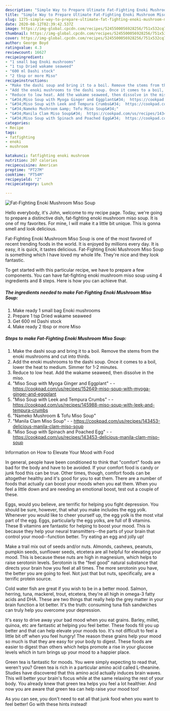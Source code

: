 ```yaml
---
description: "Simple Way to Prepare Ultimate Fat-Fighting Enoki Mushroom Miso Soup"
title: "Simple Way to Prepare Ultimate Fat-Fighting Enoki Mushroom Miso Soup"
slug: 1275-simple-way-to-prepare-ultimate-fat-fighting-enoki-mushroom-miso-soup
date: 2020-08-12T02:39:42.537Z
image: https://img-global.cpcdn.com/recipes/5245500056928256/751x532cq70/fat-fighting-enoki-mushroom-miso-soup-recipe-main-photo.jpg
thumbnail: https://img-global.cpcdn.com/recipes/5245500056928256/751x532cq70/fat-fighting-enoki-mushroom-miso-soup-recipe-main-photo.jpg
cover: https://img-global.cpcdn.com/recipes/5245500056928256/751x532cq70/fat-fighting-enoki-mushroom-miso-soup-recipe-main-photo.jpg
author: George Boyd
ratingvalue: 4.3
reviewcount: 16627
recipeingredient:
- "1 small bag Enoki mushrooms"
- "1 tsp Dried wakame seaweed"
- "600 ml Dashi stock"
- "2 tbsp or more Miso"
recipeinstructions:
- "Make the dashi soup and bring it to a boil. Remove the stems from the enoki mushrooms and cut into thirds."
- "Add the enoki mushrooms to the dashi soup. Once it comes to a boil, lower the heat to medium. Simmer for 1-2 minutes."
- "Reduce to low heat. Add the wakame seaweed, then dissolve in the miso."
- "&#34;Miso Soup with Myoga Ginger and Eggplant&#34;  https://cookpad.com/us/recipes/152649-miso-soup-with-myoga-ginger-and-eggplant"
- "&#34;Miso Soup with Leek and Tempura Crumbs&#34;  https://cookpad.com/us/recipes/145988-miso-soup-with-leek-and-tempura-crumbs"
- "&#34;Nameko Mushroom &amp; Tofu Miso Soup&#34;"
- "&#34;Manila Clam Miso Soup&#34;  https://cookpad.com/us/recipes/143453-delicious-manila-clam-miso-soup"
- "&#34;Miso Soup with Spinach and Poached Egg&#34;  https://cookpad.com/us/recipes/143453-delicious-manila-clam-miso-soup"
categories:
- Recipe
tags:
- fatfighting
- enoki
- mushroom

katakunci: fatfighting enoki mushroom 
nutrition: 207 calories
recipecuisine: American
preptime: "PT27M"
cooktime: "PT54M"
recipeyield: "2"
recipecategory: Lunch

---
```



![Fat-Fighting Enoki Mushroom Miso Soup](https://img-global.cpcdn.com/recipes/5245500056928256/751x532cq70/fat-fighting-enoki-mushroom-miso-soup-recipe-main-photo.jpg)

Hello everybody, it's John, welcome to my recipe page. Today, we're going to prepare a distinctive dish, fat-fighting enoki mushroom miso soup. It is one of my favorites. For mine, I will make it a little bit unique. This is gonna smell and look delicious.

Fat-Fighting Enoki Mushroom Miso Soup is one of the most favored of recent trending foods in the world. It is enjoyed by millions every day. It is easy, it is quick, it tastes delicious. Fat-Fighting Enoki Mushroom Miso Soup is something which I have loved my whole life. They're nice and they look fantastic.




To get started with this particular recipe, we have to prepare a few components. You can have fat-fighting enoki mushroom miso soup using 4 ingredients and 8 steps. Here is how you can achieve that.

<!--inarticleads1-->

##### The ingredients needed to make Fat-Fighting Enoki Mushroom Miso Soup:

1. Make ready 1 small bag Enoki mushrooms
1. Prepare 1 tsp Dried wakame seaweed
1. Get 600 ml Dashi stock
1. Make ready 2 tbsp or more Miso




<!--inarticleads2-->

##### Steps to make Fat-Fighting Enoki Mushroom Miso Soup:

1. Make the dashi soup and bring it to a boil. Remove the stems from the enoki mushrooms and cut into thirds.
1. Add the enoki mushrooms to the dashi soup. Once it comes to a boil, lower the heat to medium. Simmer for 1-2 minutes.
1. Reduce to low heat. Add the wakame seaweed, then dissolve in the miso.
1. &#34;Miso Soup with Myoga Ginger and Eggplant&#34; -  - https://cookpad.com/us/recipes/152649-miso-soup-with-myoga-ginger-and-eggplant
1. &#34;Miso Soup with Leek and Tempura Crumbs&#34; -  - https://cookpad.com/us/recipes/145988-miso-soup-with-leek-and-tempura-crumbs
1. &#34;Nameko Mushroom &amp; Tofu Miso Soup&#34;
1. &#34;Manila Clam Miso Soup&#34; -  - https://cookpad.com/us/recipes/143453-delicious-manila-clam-miso-soup
1. &#34;Miso Soup with Spinach and Poached Egg&#34; -  - https://cookpad.com/us/recipes/143453-delicious-manila-clam-miso-soup




Information on How to Elevate Your Mood with Food


In general, people have been conditioned to think that "comfort" foods are bad for the body and have to be avoided. If your comfort food is candy or junk food this can be true. Other times, though, comfort foods can be altogether healthy and it's good for you to eat them. There are a number of foods that actually can boost your moods when you eat them. When you feel a little down and are needing an emotional boost, test out a couple of these.

Eggs, would you believe, are terrific for helping you fight depression. You should be sure, however, that what you make includes the egg yolk. Whenever you would like to cheer yourself up, the egg yolk is the most vital part of the egg. Eggs, particularly the egg yolks, are full of B vitamins. These B vitamins are fantastic for helping to boost your mood. This is because they help your neural transmitters--the parts of your brain that control your mood--function better. Try eating an egg and jolly up!

Make a trail mix out of seeds and/or nuts. Almonds, cashews, peanuts, pumpkin seeds, sunflower seeds, etcetera are all helpful for elevating your mood. This is because these nuts are high in magnesium, which helps to raise serotonin levels. Serotonin is the "feel good" natural substance that directs your brain how you feel at all times. The more serotonin you have, the better you are going to feel. Not just that but nuts, specifically, are a terrific protein source.

Cold water fish are great if you wish to be in a better mood. Salmon, herring, tuna, mackerel, trout, etcetera, they're all high in omega-3 fatty acids and DHA. These are two things that really help the grey matter in your brain function a lot better. It's the truth: consuming tuna fish sandwiches can truly help you overcome your depression. 

It's easy to drive away your bad mood when you eat grains. Barley, millet, quinoa, etc are fantastic at helping you feel better. These foods fill you up better and that can help elevate your moods too. It's not difficult to feel a little bit off when you feel hungry! The reason these grains help your mood so much is that they are easy for your body to digest. These foods are easier to digest than others which helps promote a rise in your glucose levels which in turn brings up your mood to a happier place.

Green tea is fantastic for moods. You were simply expecting to read that, weren't you? Green tea is rich in a particular amino acid called L-theanine. Studies have discovered that this amino acid actually induces brain waves. This will better your brain's focus while at the same relaxing the rest of your body. You already knew that green tea helps you feel a lot healthier. And now you are aware that green tea can help raise your mood too!

As you can see, you don't need to eat all that junk food when you want to feel better! Go  with  these hints  instead!

